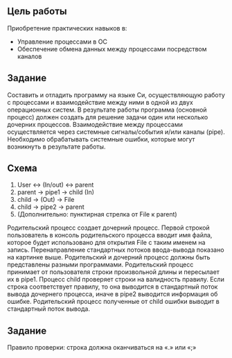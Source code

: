 ## Цель работы
Приобретение практических навыков в:
- Управление процессами в ОС
- Обеспечение обмена данных между процессами посредством каналов
## Задание
Составить и отладить программу на языке Си, осуществляющую работу с процессами и
взаимодействие между ними в одной из двух операционных систем. В результате работы
программа (основной процесс) должен создать для решение задачи один или несколько
дочерних процессов. Взаимодействие между процессами осуществляется через системные
сигналы/события и/или каналы (pipe).
Необходимо обрабатывать системные ошибки, которые могут возникнуть в результате работы.

## Схема

1.	User ↔ (In/out) ↔ parent
2.	parent → pipe1 → child (In)
3.	child → (Out) → File
4.	child → pipe2 → parent
5.	(Дополнительно: пунктирная стрелка от File к parent)

Родительский процесс создает дочерний процесс. Первой строкой пользователь в консоль
родительского процесса вводит имя файла, которое будет использовано для открытия File с таким
именем на запись. Перенаправление стандартных потоков ввода-вывода показано на картинке
выше. Родительский и дочерний процесс должны быть представлены разными программами.
Родительский процесс принимает от пользователя строки произвольной длины и пересылает их в
pipe1. Процесс child проверяет строки на валидность правилу. Если строка соответствует правилу,
то она выводится в стандартный поток вывода дочернего процесса, иначе в pipe2 выводится
информация об ошибке. Родительский процесс полученные от child ошибки выводит в
стандартный поток вывода.

## Задание
Правило проверки: строка должна оканчиваться на «.» или «;»